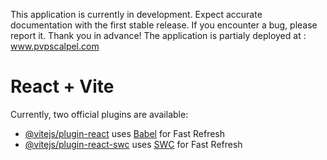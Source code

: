 This application is currently in development. Expect accurate documentation with the first stable release. If you encounter a bug, 
please report it. Thank you in advance!
The application is partialy deployed at : www.pvpscalpel.com





# React + Vite

Currently, two official plugins are available:

- [@vitejs/plugin-react](https://github.com/vitejs/vite-plugin-react/blob/main/packages/plugin-react/README.md) uses [Babel](https://babeljs.io/) for Fast Refresh
- [@vitejs/plugin-react-swc](https://github.com/vitejs/vite-plugin-react-swc) uses [SWC](https://swc.rs/) for Fast Refresh
